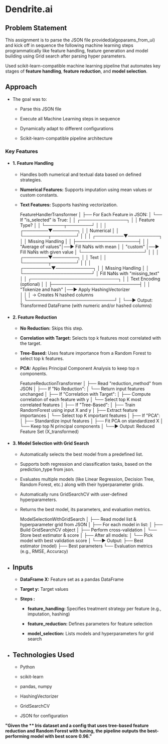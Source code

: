 # Dendrite.ai
## Problem Statement
This assignment is to parse the JSON file provided(algoparams_from_ui) and kick off in sequence the following machine learning steps programmatically like feature handling, feature generation and model building using Grid search after parsing hyper parameters. 

Used scikit-learn-compatible machine learning pipeline that automates key stages of **feature handling**, **feature reduction**, and **model selection**.

## Approach 

- The goal was to:

   - Parse this JSON file

   - Execute all Machine Learning steps in sequence

   - Dynamically adapt to different configurations
 
   - Scikit-learn-compatible pipeline architecture
### Key Features
- #### 1. Feature Handling
  
   - Handles both numerical and textual data based on defined strategies. 
   
   - **Numerical Features:** Supports imputation using mean values or custom constants. 
   
   - **Text Features:** Supports hashing vectorization.
 
     FeatureHandlerTransformer
│
├── For Each Feature in JSON:
│   └── If "is_selected" is True:
│
│       ┌───────────────┐
│       │ Feature Type? │
│       └──────┬────────┘
│              │
│     ┌────────▼────────┐
│     │ Numerical       │
│     └────────┬────────┘
│              │
│    ┌─────────▼──────────┐
│    │ Missing Handling   │
│    ├────────────────────┤
│    │ "Average of values"│──► Fill NaNs with mean
│    │ "custom"           │──► Fill NaNs with given value
│    └────────────────────┘
│
│
│     ┌────────▼────────┐
│     │ Text            │
│     └────────┬────────┘
│              │
│    ┌─────────▼────────────┐
│    │ Missing Handling     │
│    └──────────────────────┘
│       Fill NaNs with "missing_text"
│
│    ┌────────────────────────────┐
│    │ Text Encoding (optional)   │
│    ├────────────────────────────┤
│    │ "Tokenize and hash"        │──► Apply HashingVectorizer  
│    │                            │     → Creates N hashed columns  
│    └────────────────────────────┘
│
└──► Output: Transformed DataFrame (with numeric and/or hashed columns)

   
- #### 2. Feature Reduction
  
   - **No Reduction:** Skips this step. 
   
   - **Correlation with Target:** Selects top k features most correlated with the target. 
   
   - **Tree-Based:** Uses feature importance from a Random Forest to select top k features. 
   
   - **PCA:** Applies Principal Component Analysis to keep top n components.

     FeatureReductionTransformer
│
├── Read "reduction_method" from JSON
│
├── If "No Reduction":
│   └── Return input features unchanged
│
├── If "Correlation with Target":
│   ├── Compute correlation of each feature with y
│   └── Select top K most correlated features
│
├── If "Tree-Based":
│   ├── Train RandomForest using input X and y
│   ├── Extract feature importances
│   └── Select top K important features
│
├── If "PCA":
│   ├── Standardize input features
│   ├── Fit PCA on standardized X
│   └── Keep top N principal components
│
└──► Output: Reduced Feature Set (X_transformed)


- #### 3. Model Selection with Grid Search
  
   - Automatically selects the best model from a predefined list. 
   
   - Supports both regression and classification tasks, based on the prediction_type from json. 
   
   - Evaluates multiple models (like Linear Regression, Decision Tree, Random Forest, etc.) along with their hyperparameter grids. 
   
   - Automatically runs GridSearchCV with user-defined hyperparameters. 
   
   - Returns the best model, its parameters, and evaluation metrics.
 
     ModelSelectionWithGridSearch
│
├── Read model list & hyperparameter grid from JSON
│
├── For each model in list:
│   ├── Build GridSearchCV object
│   ├── Perform cross-validation
│   └── Store best estimator & score
│
├── After all models:
│   └── Pick model with best validation score
│
└──► Output:
    ├── Best estimator (model)
    ├── Best parameters
    └── Evaluation metrics (e.g., RMSE, Accuracy)


- ## Inputs
  
   - **DataFrame X:** Feature set as a pandas DataFrame 
   
   - **Target y:** Target values  
   
   - **Steps :** 
   
       - **feature_handling:** Specifies treatment strategy per feature (e.g., imputation, hashing) 
         
       - **feature_reduction:** Defines parameters for feature selection 
         
       - **model_selection:** Lists models and hyperparameters for grid search 


- ## Technologies Used
   - Python 
   
   - scikit-learn  
   
   - pandas, numpy  
   
   - HashingVectorizer 
   
   - GridSearchCV 
   
   - JSON for configuration         


**"Given the ** Iris dataset and a config that uses tree-based feature reduction and Random Forest with tuning, the pipeline outputs the best-performing model with best score 0.96."**
